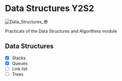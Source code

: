 # Data Structures Y2S2

![Data_Structures_😎](https://user-images.githubusercontent.com/77539211/206677762-65f87ce7-c1b1-478a-93eb-a274b188ef36.png)

<p> Practicals of the Data Structures and Algorithms module </p>

<h2>Data Structures</h2>

- [X] Stacks
- [X] Queues
- [ ] Link list
- [ ] Trees 
